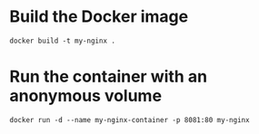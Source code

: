 # Build the Docker image

```
docker build -t my-nginx .
```

# Run the container with an anonymous volume

```
docker run -d --name my-nginx-container -p 8081:80 my-nginx

```